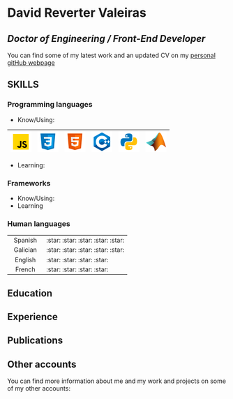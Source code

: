 # David Reverter Valeiras
***Doctor of Engineering / Front-End Developer***
---

You can find some of my latest work and an updated CV on my [personal gitHub webpage](https://valeiras.github.io/)

## SKILLS
### Programming languages

- Know/Using:

|<img src="icons\icons8-javascript-48.png">|<img src="icons\icons8-css-48.png">|<img src="icons\icons8-html-5-48.png">|<img src="icons\icons8-c++-48.png">|<img src="icons\icons8-python-48.png">|<img src="icons\icons8-matlab-48.png">|
|---|---|---|---|---|---|

- Learning:

### Frameworks

- Know/Using:
- Learning

### Human languages

<table>
  <tbody>
    <tr valign="top">
      <td width="30%" align="center">
        Spanish
      </td>
      <td width="70%" align="left">
        :star: :star: :star: :star: :star: 
      </td>
   </tr>
   <tr valign="top">
      <td width="30%" align="center">
        Galician
      </td>
      <td width="70%" align="left">
        :star: :star: :star: :star: :star: 
      </td>
   </tr>
  <tr valign="top">
      <td width="30%" align="center">
        English
      </td>
      <td width="70%" align="left">
        :star: :star: :star: :star: 
      </td>
   </tr>
        <tr valign="top">
      <td width="30%" align="center">
        French
      </td>
      <td width="70%" align="left">
        :star: :star: :star: :star: 
      </td>
   </tr>
  </tbody>
</table>

## Education

## Experience

## Publications

## Other accounts
You can find more information about me and my work and projects on some of my other accounts:
